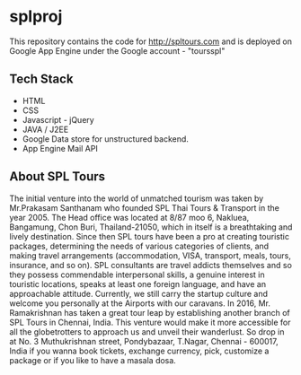 # splproj
This repository contains the code for http://spltours.com and is deployed on Google App Engine under the Google account - "toursspl"

## Tech Stack
 - HTML
 - CSS
 - Javascript - jQuery
 - JAVA / J2EE
 - Google Data store for unstructured backend.
 - App Engine Mail API
 
## About SPL Tours
The initial venture into the world of unmatched tourism was taken by Mr.Prakasam Santhanam who founded SPL Thai Tours & Transport in the year 2005. The Head office was located at 8/87 moo 6, Nakluea, Bangamung, Chon Buri, Thailand-21050, which in itself is a breathtaking and lively destination. Since then SPL tours have been a pro at creating touristic packages, determining the needs of various categories of clients, and making travel arrangements (accommodation, VISA, transport, meals, tours, insurance, and so on). SPL consultants are travel addicts themselves and so they possess commendable interpersonal skills, a genuine interest in touristic locations, speaks at least one foreign language, and have an approachable attitude. Currently, we still carry the startup culture and welcome you personally at the Airports with our caravans. In 2016, Mr. Ramakrishnan has taken a great tour leap by establishing another branch of SPL Tours in Chennai, India. This venture would make it more accessible for all the globetrotters to approach us and unveil their wanderlust. So drop in at No. 3 Muthukrishnan street, Pondybazaar, T.Nagar, Chennai - 600017, India if you wanna book tickets, exchange currency, pick, customize a package or if you like to have a masala dosa.

